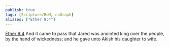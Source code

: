 ```yaml
---
publish: true
tags: [Scripture/BoM, noGraph]
aliases: ["Ether 9:4"]
---
```

[Ether 9:4](https://churchofjesuschrist.org/study/scriptures/bofm/ether/9?lang=eng&id=p4#p4) And it came to pass that Jared was anointed king over the people, by the hand of wickedness; and he gave unto Akish his daughter to wife.
